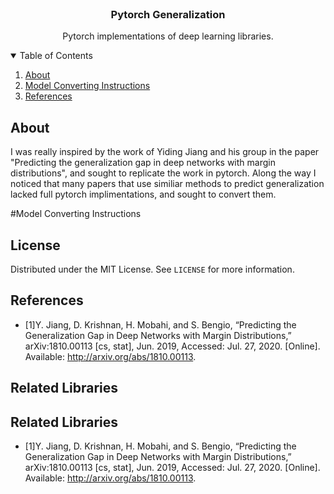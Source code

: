 
<br />
<p align="center">

  <h3 align="center">Pytorch Generalization</h3>

  <p align="center">
	Pytorch implementations of deep learning libraries. 
  </p>
</p>

<!-- TABLE OF CONTENTS -->
<details open="open">
  <summary>Table of Contents</summary>
  <ol>
    <li>
      <a href="#About">About</a>
    </li>
    <li><a href="#Model Converting Instructions">Model Converting Instructions</a></li>
    <li><a href="#references">References</a></li>
  </ol>

<!-- ABOUT -->
## About 

I was really inspired by the work of Yiding Jiang and his group in the paper "Predicting the generalization gap in deep networks with margin distributions", and sought to replicate the work in pytorch. Along the way I noticed that many papers that use similiar methods to predict generalization lacked full pytorch implimentations, and sought to convert them. 


<!-- Model Converting Instructions -->
#Model Converting Instructions

<!-- LICENSE -->
## License

Distributed under the MIT License. See `LICENSE` for more information.

<!-- References -->
## References
* [1]Y. Jiang, D. Krishnan, H. Mobahi, and S. Bengio, “Predicting the Generalization Gap in Deep Networks with Margin Distributions,” arXiv:1810.00113 [cs, stat], Jun. 2019, Accessed: Jul. 27, 2020. [Online]. Available: http://arxiv.org/abs/1810.00113.


<!-- Related Libraries -->
## Related Libraries

<!-- Related Libraries -->
## Related Libraries
* [1]Y. Jiang, D. Krishnan, H. Mobahi, and S. Bengio, “Predicting the Generalization Gap in Deep Networks with Margin Distributions,” arXiv:1810.00113 [cs, stat], Jun. 2019, Accessed: Jul. 27, 2020. [Online]. Available: http://arxiv.org/abs/1810.00113.
